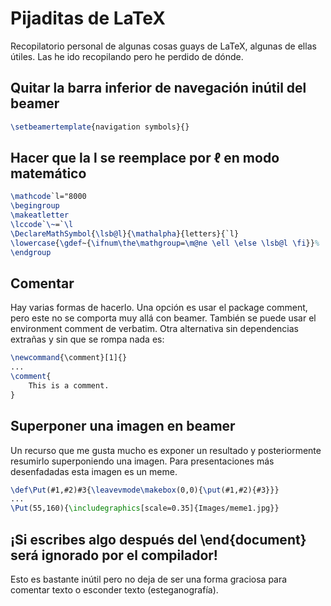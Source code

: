 
# Pijaditas de LaTeX

Recopilatorio personal de algunas cosas guays de LaTeX, algunas de ellas útiles. Las he ido recopilando pero he perdido de dónde.

## Quitar la barra inferior de navegación inútil del beamer
```tex
\setbeamertemplate{navigation symbols}{}
```

## Hacer que la l se reemplace por $\ell$ en modo matemático
```tex
\mathcode`l="8000
\begingroup
\makeatletter
\lccode`\~=`\l
\DeclareMathSymbol{\lsb@l}{\mathalpha}{letters}{`l}
\lowercase{\gdef~{\ifnum\the\mathgroup=\m@ne \ell \else \lsb@l \fi}}%
\endgroup
```

## Comentar
Hay varias formas de hacerlo. Una opción es usar el package comment, pero este no se comporta muy allá con beamer. También se puede usar el environment comment de verbatim. Otra alternativa sin dependencias extrañas y sin que se rompa nada es:
```tex
\newcommand{\comment}[1]{}
...
\comment{
    This is a comment.
}
```

## Superponer una imagen en beamer
Un recurso que me gusta mucho es exponer un resultado y posteriormente resumirlo superponiendo una imagen. Para presentaciones más desenfadadas esta imagen es un meme.
```tex
\def\Put(#1,#2)#3{\leavevmode\makebox(0,0){\put(#1,#2){#3}}}
...
\Put(55,160){\includegraphics[scale=0.35]{Images/meme1.jpg}}
```

## ¡Si escribes algo después del \end{document} será ignorado por el compilador!
Esto es bastante inútil pero no deja de ser una forma graciosa para comentar texto o esconder texto (esteganografía).
